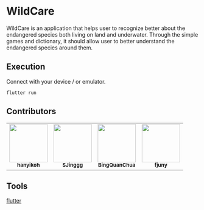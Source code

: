 # WildCare

WildCare is an application that helps user to recognize better about the endangered species both living on land and underwater. Through the simple games and dictionary, it should allow user to better understand the endangered species around them.

## Execution

Connect with your device / or emulator.
```
flutter run
```

## Contributors
<table>
  <tr>
    <td align="center"><a href="https://github.com/hanyikoh"><img src="https://avatars.githubusercontent.com/u/53308785?s=400&u=4edd7c9ec2b92035ca28a668162d7836c5d5ed63&v=4" width="100px;" alt=""/><br /><sub><b>hanyikoh</b></sub>
    </td>
    <td align="center"><a href="https://github.com/SJinggg"><img src="https://avatars3.githubusercontent.com/u/40210693?s=460&v=4" width="100px;" alt=""/><br /><sub><b>SJinggg</b></sub>
    </td>
    <td align="center"><a href="https://github.com/BingQuanChua"><img src="https://avatars.githubusercontent.com/u/58171848?s=400&u=476cd5155e664a7d8441824905d3c32f015bfd51&v=4" width="100x;" alt=""/><br /><sub><b>BingQuanChua</b></sub>
    </td>
    <td align="center"><a href="https://github.com/fjuny"><img src="https://avatars.githubusercontent.com/u/55324600?s=400&u=47fbd9c46635b3c6211ce568d12cfff27d94de22&v=4" width="100px;" alt=""/><br /><sub><b>fjuny</b></sub>
    </td>
  </tr>
<table>

## Tools
[flutter](https://flutter.dev/)